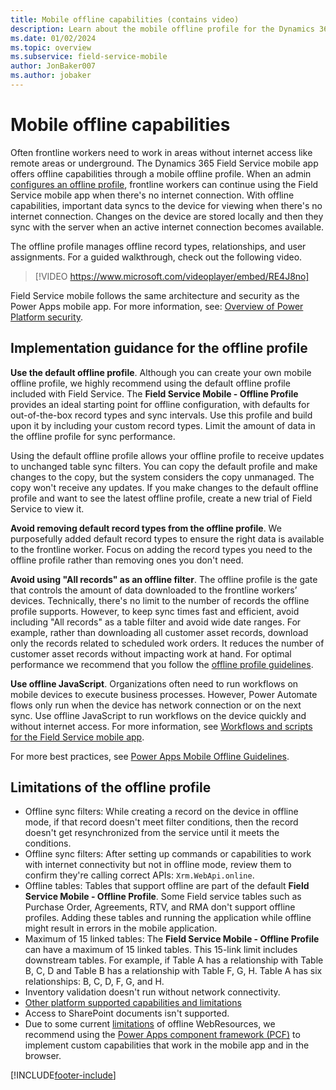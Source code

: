 ```yaml
---
title: Mobile offline capabilities (contains video)
description: Learn about the mobile offline profile for the Dynamics 365 Field Service mobile app including guidance and limitations for its use.
ms.date: 01/02/2024
ms.topic: overview
ms.subservice: field-service-mobile
author: JonBaker007
ms.author: jobaker
---
```


# Mobile offline capabilities

Often frontline workers need to work in areas without internet access like remote areas or underground. The Dynamics 365 Field Service mobile app offers offline capabilities through a mobile offline profile. When an admin [configures an offline profile](mobile-power-app-system-offline-setup.md), frontline workers can continue using the Field Service mobile app when there's no internet connection. With offline capabilities, important data syncs to the device for viewing when there's no internet connection. Changes on the device are stored locally and then they sync with the server when an active internet connection becomes available.

The offline profile manages offline record types, relationships, and user assignments. For a guided walkthrough, check out the following video.

> [!VIDEO https://www.microsoft.com/videoplayer/embed/RE4J8no]

Field Service mobile follows the same architecture and security as the Power Apps mobile app. For more information, see: [Overview of Power Platform security](/power-platform/admin/security/overview#the-application-and-data-on-the-device).

## Implementation guidance for the offline profile

**Use the default offline profile**. Although you can create your own mobile offline profile, we highly recommend using the default offline profile included with Field Service. The **Field Service Mobile - Offline Profile** provides an ideal starting point for offline configuration, with defaults for out-of-the-box record types and sync intervals. Use this profile and build upon it by including your custom record types. Limit the amount of data in the offline profile for sync performance.

Using the default offline profile allows your offline profile to receive updates to unchanged table sync filters. You can copy the default profile and make changes to the copy, but the system considers the copy unmanaged. The copy won't receive any updates. If you make changes to the default offline profile and want to see the latest offline profile, create a new trial of Field Service to view it.

**Avoid removing default record types from the offline profile**. We purposefully added default record types to ensure the right data is available to the frontline worker. Focus on adding the record types you need to the offline profile rather than removing ones you don't need.

**Avoid using "All records" as an offline filter**. The offline profile is the gate that controls the amount of data downloaded to the frontline workers’ devices. Technically, there's no limit to the number of records the offline profile supports. However, to keep sync times fast and efficient, avoid including "All records" as a table filter and avoid wide date ranges. For example, rather than downloading all customer asset records, download only the records related to scheduled work orders. It reduces the number of customer asset records without impacting work at hand. For optimal performance we recommend that you follow the [offline profile guidelines](/power-apps/mobile/mobile-offline-guidelines).

**Use offline JavaScript**. Organizations often need to run workflows on mobile devices to execute business processes. However, Power Automate flows only run when the device has network connection or on the next sync. Use offline JavaScript to run workflows on the device quickly and without internet access. For more information, see [Workflows and scripts for the Field Service mobile app](mobile-power-app-workflows.md).

For more best practices, see [Power Apps Mobile Offline Guidelines](/power-apps/mobile/mobile-offline-guidelines).

## Limitations of the offline profile

- Offline sync filters: While creating a record on the device in offline mode, if that record doesn't meet filter conditions, then the record doesn't get resynchronized from the service until it meets the conditions.
- Offline sync filters: After setting up commands or capabilities to work with internet connectivity but not in offline mode, review them to confirm they're calling correct APIs: `Xrm.WebApi.online`.
- Offline tables: Tables that support offline are part of the default **Field Service Mobile - Offline Profile**. Some Field service tables such as Purchase Order, Agreements, RTV, and RMA don't support offline profiles. Adding these tables and running the application while offline might result in errors in the mobile application.
- Maximum of 15 linked tables: The **Field Service Mobile - Offline Profile** can have a maximum of 15 linked tables. This 15-link limit includes downstream tables. For example, if Table A has a relationship with Table B, C, D and Table B has a relationship with Table F, G, H. Table A has six relationships: B, C, D, F, G, and H. 
- Inventory validation doesn't run without network connectivity.
- [Other platform supported capabilities and limitations](../mobile-app/mobile-offline-capabilities.md)
- Access to SharePoint documents isn't supported.
- Due to some current [limitations](/power-apps/mobile/offline-capabilities#limitations) of offline WebResources, we recommend using the [Power Apps component framework (PCF)](/powerapps/developer/component-framework/overview) to implement custom capabilities that work in the mobile app and in the browser.

[!INCLUDE[footer-include](../includes/footer-banner.md)]
